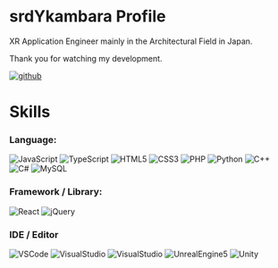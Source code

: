# srdYkambara Profile

XR Application Engineer mainly in the Architectural Field in Japan.

Thank you for watching my development.

[![github](https://img.shields.io/github/followers/srdYkambara?label=Follow%20%40srdYkambara&style=social)](https://github.com/srdYkambara)



# Skills

### Language:

![JavaScript](https://img.shields.io/badge/Javascript-276DC3.svg?logo=javascript&style=flat)
![TypeScript](https://img.shields.io/badge/-TypeScript-1572B6.svg?logo=typescript&style=flat)
![HTML5](https://img.shields.io/badge/-HTML5-333.svg?logo=html5&style=flat)
![CSS3](https://img.shields.io/badge/-CSS3-1572B6.svg?logo=css3&style=flat)
![PHP](https://img.shields.io/badge/PHP-ccc.svg?logo=php&style=flat)
![Python](https://img.shields.io/badge/-Python-F9DC3E.svg?logo=python&style=flat)
![C++](https://img.shields.io/badge/-C++-00599C.svg?logo=cplusplus&style=plastic)
![C#](https://img.shields.io/badge/-C%23-blue.svg)
![MySQL](https://img.shields.io/badge/-MySQL-4479A1.svg?logo=mysql&style=plastic)

### Framework / Library:

![React](https://img.shields.io/badge/-React-555.svg?logo=react&style=flat)
![jQuery](https://img.shields.io/badge/-jQuery-0769AD.svg?logo=jquery&style=flat)


### IDE / Editor

![VSCode](https://img.shields.io/badge/-Visual%20Studio%20Code-007ACC.svg?logo=visual-studio-code&style=flat)
![VisualStudio](https://img.shields.io/badge/-Visual%20Studio-BE95C8.svg?logo=visual-studio-code&style=flat)
![VisualStudio](https://img.shields.io/badge/-VisualStudio-BE95C8.svg?logo=visualstudiocode&style=plastic)
![UnrealEngine5](https://img.shields.io/badge/-UnrealEngine5-313131.svg?logo=epicgames&style=plastic)
![Unity](https://img.shields.io/badge/-Unity-000000.svg?logo=unity&style=plastic)
